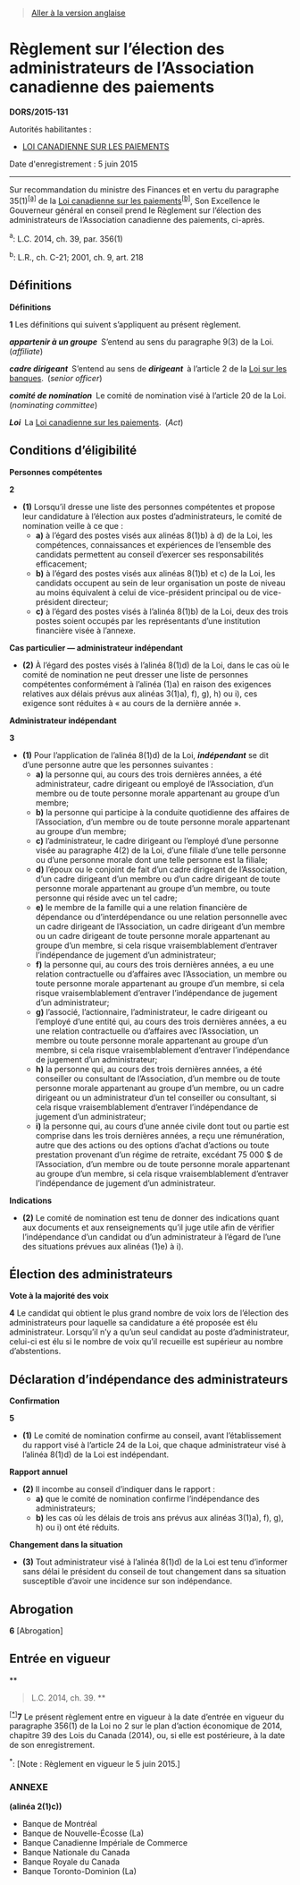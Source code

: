 > [Aller à la version anglaise](/en/Regulations/Statutory%20Orders%20and%20Regulations/2015/131.md)

# Règlement sur l’élection des administrateurs de l’Association canadienne des paiements

**DORS/2015-131**

Autorités habilitantes : 
- [LOI CANADIENNE SUR LES PAIEMENTS](/fr/Lois/Lois%20révisées%20du%20Canada/C/C-21.md)

Date d'enregistrement : 5 juin 2015

----------

Sur recommandation du ministre des Finances et en vertu du paragraphe 35(1)<sup><a href='#nbp_81000-2-2339-F_hq_14427'>[a]</a></sup> de la [Loi canadienne sur les paiements](/fr/Lois/Lois%20révisées%20du%20Canada/C/C-21.md)<sup><a href='#nbp_81000-2-2xxx_hq_14381'>[b]</a></sup>, Son Excellence le Gouverneur général en conseil prend le Règlement sur l’élection des administrateurs de l’Association canadienne des paiements, ci-après.

<a name='nbp_81000-2-2339-F_hq_14427'><sup>a</sup></a>: L.C. 2014, ch. 39, par. 356(1)<br />

<a name='nbp_81000-2-2xxx_hq_14381'><sup>b</sup></a>: L.R., ch. C-21; 2001, ch. 9, art. 218<br />




## Définitions



**Définitions**

**1** Les définitions qui suivent s’appliquent au présent règlement.

***appartenir à un groupe*** S’entend au sens du paragraphe 9(3) de la Loi. (*affiliate*)

***cadre dirigeant*** S’entend au sens de ***dirigeant*** à l’article 2 de la [Loi sur les banques](/fr/Lois/Lois%20du%20Canada/1991/ch.%2046.md). (*senior officer*)

***comité de nomination*** Le comité de nomination visé à l’article 20 de la Loi. (*nominating committee*)

***Loi*** La [Loi canadienne sur les paiements](/fr/Lois/Lois%20révisées%20du%20Canada/C/C-21.md). (*Act*)




## Conditions d’éligibilité



**Personnes compétentes**

**2** 

- **(1)** Lorsqu’il dresse une liste des personnes compétentes et propose leur candidature à l’élection aux postes d’administrateurs, le comité de nomination veille à ce que :
	- **a)** à l’égard des postes visés aux alinéas 8(1)b) à d) de la Loi, les compétences, connaissances et expériences de l’ensemble des candidats permettent au conseil d’exercer ses responsabilités efficacement;
	- **b)** à l’égard des postes visés aux alinéas 8(1)b) et c) de la Loi, les candidats occupent au sein de leur organisation un poste de niveau au moins équivalent à celui de vice-président principal ou de vice-président directeur;
	- **c)** à l’égard des postes visés à l’alinéa 8(1)b) de la Loi, deux des trois postes soient occupés par les représentants d’une institution financière visée à l’annexe.

**Cas particulier — administrateur indépendant**

- **(2)** À l’égard des postes visés à l’alinéa 8(1)d) de la Loi, dans le cas où le comité de nomination ne peut dresser une liste de personnes compétentes conformément à l’alinéa (1)a) en raison des exigences relatives aux délais prévus aux alinéas 3(1)a), f), g), h) ou i), ces exigence sont réduites à « au cours de la dernière année ».




**Administrateur indépendant**

**3** 

- **(1)** Pour l’application de l’alinéa 8(1)d) de la Loi, ***indépendant*** se dit d’une personne autre que les personnes suivantes :
	- **a)** la personne qui, au cours des trois dernières années, a été administrateur, cadre dirigeant ou employé de l’Association, d’un membre ou de toute personne morale appartenant au groupe d’un membre;
	- **b)** la personne qui participe à la conduite quotidienne des affaires de l’Association, d’un membre ou de toute personne morale appartenant au groupe d’un membre;
	- **c)** l’administrateur, le cadre dirigeant ou l’employé d’une personne visée au paragraphe 4(2) de la Loi, d’une filiale d’une telle personne ou d’une personne morale dont une telle personne est la filiale;
	- **d)** l’époux ou le conjoint de fait d’un cadre dirigeant de l’Association, d’un cadre dirigeant d’un membre ou d’un cadre dirigeant de toute personne morale appartenant au groupe d’un membre, ou toute personne qui réside avec un tel cadre;
	- **e)** le membre de la famille qui a une relation financière de dépendance ou d’interdépendance ou une relation personnelle avec un cadre dirigeant de l’Association, un cadre dirigeant d’un membre ou un cadre dirigeant de toute personne morale appartenant au groupe d’un membre, si cela risque vraisemblablement d’entraver l’indépendance de jugement d’un administrateur;
	- **f)** la personne qui, au cours des trois dernières années, a eu une relation contractuelle ou d’affaires avec l’Association, un membre ou toute personne morale appartenant au groupe d’un membre, si cela risque vraisemblablement d’entraver l’indépendance de jugement d’un administrateur;
	- **g)** l’associé, l’actionnaire, l’administrateur, le cadre dirigeant ou l’employé d’une entité qui, au cours des trois dernières années, a eu une relation contractuelle ou d’affaires avec l’Association, un membre ou toute personne morale appartenant au groupe d’un membre, si cela risque vraisemblablement d’entraver l’indépendance de jugement d’un administrateur;
	- **h)** la personne qui, au cours des trois dernières années, a été conseiller ou consultant de l’Association, d’un membre ou de toute personne morale appartenant au groupe d’un membre, ou un cadre dirigeant ou un administrateur d’un tel conseiller ou consultant, si cela risque vraisemblablement d’entraver l’indépendance de jugement d’un administrateur;
	- **i)** la personne qui, au cours d’une année civile dont tout ou partie est comprise dans les trois dernières années, a reçu une rémunération, autre que des actions ou des options d’achat d’actions ou toute prestation provenant d’un régime de retraite, excédant 75 000 $ de l’Association, d’un membre ou de toute personne morale appartenant au groupe d’un membre, si cela risque vraisemblablement d’entraver l’indépendance de jugement d’un administrateur.

**Indications**

- **(2)** Le comité de nomination est tenu de donner des indications quant aux documents et aux renseignements qu’il juge utile afin de vérifier l’indépendance d’un candidat ou d’un administrateur à l’égard de l’une des situations prévues aux alinéas (1)e) à i).




## Élection des administrateurs



**Vote à la majorité des voix**

**4** Le candidat qui obtient le plus grand nombre de voix lors de l’élection des administrateurs pour laquelle sa candidature a été proposée est élu administrateur. Lorsqu’il n’y a qu’un seul candidat au poste d’administrateur, celui-ci est élu si le nombre de voix qu’il recueille est supérieur au nombre d’abstentions.




## Déclaration d’indépendance des administrateurs



**Confirmation**

**5** 

- **(1)** Le comité de nomination confirme au conseil, avant l’établissement du rapport visé à l’article 24 de la Loi, que chaque administrateur visé à l’alinéa 8(1)d) de la Loi est indépendant.

**Rapport annuel**

- **(2)** Il incombe au conseil d’indiquer dans le rapport :
	- **a)** que le comité de nomination confirme l’indépendance des administrateurs;
	- **b)** les cas où les délais de trois ans prévus aux alinéas 3(1)a), f), g), h) ou i) ont été réduits.

**Changement dans la situation**

- **(3)** Tout administrateur visé à l’alinéa 8(1)d) de la Loi est tenu d’informer sans délai le président du conseil de tout changement dans sa situation susceptible d’avoir une incidence sur son indépendance.




## Abrogation


**6** [Abrogation]




## Entrée en vigueur



**
> L.C. 2014, ch. 39.
**

<sup><a href='#fn_Ind4C70_hq_15881'>[*]</a></sup>**7** Le présent règlement entre en vigueur à la date d’entrée en vigueur du paragraphe 356(1) de la Loi no 2 sur le plan d’action économique de 2014, chapitre 39 des Lois du Canada (2014), ou, si elle est postérieure, à la date de son enregistrement.

<a name='fn_Ind4C70_hq_15881'><sup>*</sup></a>: [Note : Règlement en vigueur le 5 juin 2015.]<br />




### **ANNEXE** 
**(alinéa 2(1)c))**
- Banque de Montréal
- Banque de Nouvelle-Écosse (La)
- Banque Canadienne Impériale de Commerce
- Banque Nationale du Canada
- Banque Royale du Canada
- Banque Toronto-Dominion (La)

